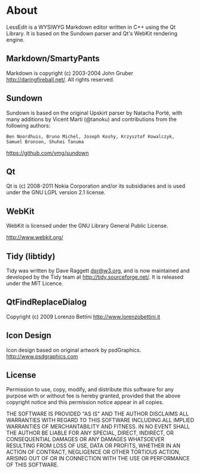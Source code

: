 About
=====

LessEdit is a WYSIWYG Markdown editor written in C++ using the Qt Library. It is based on the Sundown parser and Qt's WebKit rendering engine.

Markdown/SmartyPants
--------------------

Markdown is copyright (c) 2003-2004 John Gruber <http://daringfireball.net/>.
All rights reserved. 

Sundown
-------

Sundown is based on the original Upskirt parser by Natacha Port&eacute;, with many
additions by Vicent Marti (@tanoku) and contributions from the following
authors:

	Ben Noordhuis, Bruno Michel, Joseph Koshy, Krzysztof Kowalczyk,
	Samuel Bronson,	Shuhei Tanuma 

<https://github.com/vmg/sundown>

Qt
--

Qt is (c) 2008-2011 Nokia Corporation and/or its subsidiaries and is used 
under the GNU LGPL version 2.1 license.

WebKit
------

WebKit is licensed under the GNU Library General Public License.

<http://www.webkit.org/>

Tidy (libtidy)
--------------

Tidy was written by Dave Raggett <dsr@w3.org>, and is now maintained and 
developed by the Tidy team at <http://tidy.sourceforge.net/>. It is released 
under the MIT Licence. 

QtFindReplaceDialog
-------------------

Copyright (c) 2009 Lorenzo Bettini <http://www.lorenzobettini.it>

Icon Design
-----------

Icon design based on original artwork by psdGraphics.
<http://www.psdgraphics.com>

License
-------

Permission to use, copy, modify, and distribute this software for any
purpose with or without fee is hereby granted, provided that the above
copyright notice and this permission notice appear in all copies.

THE SOFTWARE IS PROVIDED "AS IS" AND THE AUTHOR DISCLAIMS ALL WARRANTIES
WITH REGARD TO THIS SOFTWARE INCLUDING ALL IMPLIED WARRANTIES OF
MERCHANTABILITY AND FITNESS. IN NO EVENT SHALL THE AUTHOR BE LIABLE FOR
ANY SPECIAL, DIRECT, INDIRECT, OR CONSEQUENTIAL DAMAGES OR ANY DAMAGES
WHATSOEVER RESULTING FROM LOSS OF USE, DATA OR PROFITS, WHETHER IN AN
ACTION OF CONTRACT, NEGLIGENCE OR OTHER TORTIOUS ACTION, ARISING OUT OF
OR IN CONNECTION WITH THE USE OR PERFORMANCE OF THIS SOFTWARE.
